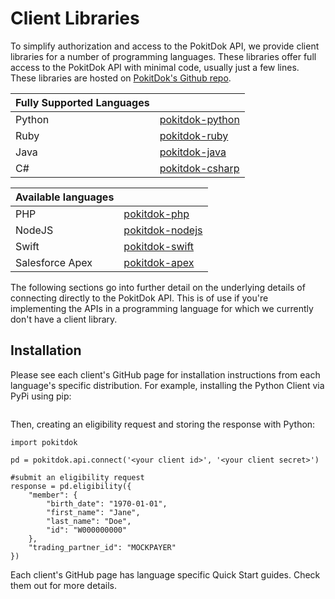 # Client Libraries
To simplify authorization and access to the PokitDok API, we provide client
libraries for a number of programming languages. These libraries offer full
access to the PokitDok API with minimal code, usually just a few lines.
These libraries are hosted on
[PokitDok's Github repo](https://github.com/pokitdok).

| Fully Supported Languages | &nbsp;                                                           |
|:--------------------|:-----------------------------------------------------------------|
| Python              | [pokitdok-python](https://github.com/pokitdok/pokitdok-python)   |
| Ruby                | [pokitdok-ruby](https://github.com/pokitdok/pokitdok-ruby)       |
| Java                | [pokitdok-java](https://github.com/pokitdok/pokitdok-java)       |
| C#                  | [pokitdok-csharp](https://github.com/pokitdok/pokitdok-csharp)   |

| Available languages | &nbsp;                                                           |
|:--------------------|:-----------------------------------------------------------------|
| PHP                 | [pokitdok-php](https://github.com/pokitdok/pokitdok-php)         |
| NodeJS              | [pokitdok-nodejs](https://github.com/pokitdok/pokitdok-nodejs)   |
| Swift               | [pokitdok-swift](https://github.com/pokitdok/pokitdok-swift)     |
| Salesforce Apex     | [pokitdok-apex](https://github.com/pokitdok/pokitdok-apex)       |

The following sections go into further detail on the underlying details of
connecting directly to the PokitDok API. This is of use if you're implementing
the APIs in a programming language for which we currently don't have a client
library.


## Installation

Please see each client's GitHub page for installation instructions from each language's specific distribution. For example, installing the Python Client via PyPi using pip:

```$ pip install pokitdok
```

Then, creating an eligibility request and storing the response with Python:

```shell
import pokitdok

pd = pokitdok.api.connect('<your client id>', '<your client secret>')

#submit an eligibility request
response = pd.eligibility({
    "member": {
        "birth_date": "1970-01-01",
        "first_name": "Jane",
        "last_name": "Doe",
        "id": "W000000000"
    },
    "trading_partner_id": "MOCKPAYER"
})
```

Each client's GitHub page has language specific Quick Start guides. Check them out for more details.